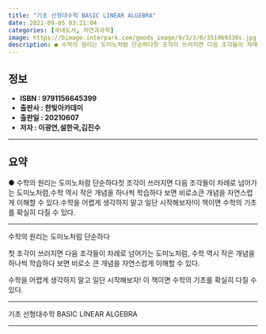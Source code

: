 ```yaml
---
title: "기초 선형대수학 BASIC LINEAR ALGEBRA"
date: 2021-09-05 03:21:04
categories: [국내도서, 자연과과학]
image: https://bimage.interpark.com/goods_image/9/3/3/0/351069330s.jpg
description: ● 수학의 원리는 도미노처럼 단순하다첫 조각이 쓰러지면 다음 조각들이 차례로 넘어가는 도미노처럼,수학 역시 작은 개념을 하나씩 학습하다 보면 비로소큰 개념을 자연스럽게 이해할 수 있다.수학을 어렵게 생각하지 말고 일단 시작해보자!이 책이면 수학의 기초를 확실히 다질 수 있다.
---
```


## **정보**

- **ISBN : 9791156645399**
- **출판사 : 한빛아카데미**
- **출판일 : 20210607**
- **저자 : 이광연,설한국,김진수**

------



## **요약**

●  수학의 원리는 도미노처럼 단순하다첫 조각이 쓰러지면 다음 조각들이 차례로 넘어가는 도미노처럼,수학 역시 작은 개념을 하나씩 학습하다 보면 비로소큰 개념을 자연스럽게 이해할 수 있다.수학을 어렵게 생각하지 말고 일단 시작해보자!이 책이면 수학의 기초를 확실히 다질 수 있다.

------

수학의 원리는 도미노처럼 단순하다 

첫 조각이 쓰러지면 다음 조각들이 차례로 넘어가는 도미노처럼,
수학 역시 작은 개념을 하나씩 학습하다 보면 비로소
큰 개념을 자연스럽게 이해할 수 있다.

수학을 어렵게 생각하지 말고 일단 시작해보자!
이 책이면 수학의 기초를 확실히 다질 수 있다.

------


기초 선형대수학 BASIC LINEAR ALGEBRA 

------


